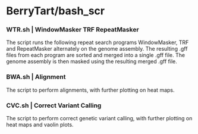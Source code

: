 # BerryTart/bash_scr

### WTR.sh | WindowMasker TRF RepeatMasker
The script runs the following repeat search programs WindowMasker, TRF and RepeatMasker alternately on the genome assembly. The resulting .gff files from each program are sorted and merged into a single .gff file. The genome assembly is then masked using the resulting merged .gff file.

### BWA.sh | Alignment
The script to perform alignments, with further plotting on heat maps.

### CVC.sh | Correct Variant Calling
The script to perform correct genetic variant calling, with further plotting on heat maps and vaolin plots.

